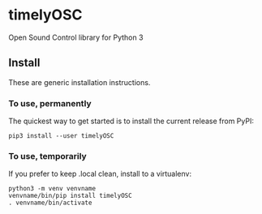 # timelyOSC
Open Sound Control library for Python 3

## Install
These are generic installation instructions.

### To use, permanently
The quickest way to get started is to install the current release from PyPI:
```
pip3 install --user timelyOSC
```

### To use, temporarily
If you prefer to keep .local clean, install to a virtualenv:
```
python3 -m venv venvname
venvname/bin/pip install timelyOSC
. venvname/bin/activate
```
